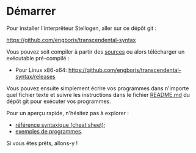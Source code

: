 # Démarrer

Pour installer l'interprêteur Stellogen, aller sur ce dépôt git :

https://github.com/engboris/transcendental-syntax

Vous pouvez soit compiler à partir des [sources](https://github.com/engboris/transcendental-syntax/blob/master/README.md#build-from-sources) ou alors télécharger un
exécutable pré-compilé :
- Pour Linux x86-x64: https://github.com/engboris/transcendental-syntax/releases

Vous pouvez ensuite simplement écrire vos programmes dans n'importe quel
fichier texte et suivre les instructions dans le fichier [README.md](https://github.com/engboris/transcendental-syntax/blob/master/README.md#commands) du dépôt
git pour exécuter vos programmes.

Pour un aperçu rapide, n'hésitez pas à explorer :
- [référence syntaxique (cheat sheet)](https://github.com/engboris/transcendental-syntax/blob/master/examples/syntax.sg);
- [exemples de programmes](https://github.com/engboris/transcendental-syntax/tree/master/examples).

Si vous êtes prêts, allons-y !
